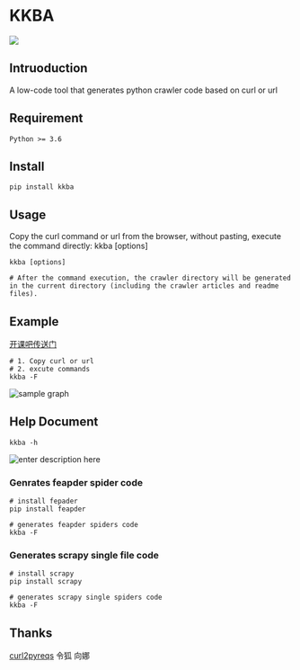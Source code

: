 # KKBA
![](https://img.shields.io/badge/python-3.6-brightgreen)
## Intruoduction
A low-code tool that generates python crawler code based on curl or url

## Requirement
```shell
Python >= 3.6
```

## Install
```Shell
pip install kkba
```
## Usage

Copy the curl command or url from the browser, without pasting, execute the command directly:  kkba [options]

```shell
kkba [options]

# After the command execution, the crawler directory will be generated in the current directory (including the crawler articles and readme files).

```

## Example
[开课吧传送门](https://www.kaikeba.com/open/)
<br/>
```shell
# 1. Copy curl or url
# 2. excute commands
kkba -F
```

![sample graph](https://everpic.oss-cn-beijing.aliyuncs.com/kkba_0.8.13_s4.gif "sample graph")

## Help Document
```Shell
kkba -h
```
![enter description here](https://gitee.com/margan/pictures/raw/master/小书匠/1627449398278.png)

### Genrates feapder spider code
```shell
# install fepader
pip install feapder

# generates feapder spiders code
kkba -F
```

### Generates scrapy single file code
```shell
# install scrapy
pip install scrapy

# generates scrapy single spiders code
kkba -F
```

## Thanks
[curl2pyreqs](https://github.com/knightz1224/curl2pyreqs) 令狐 向娜
